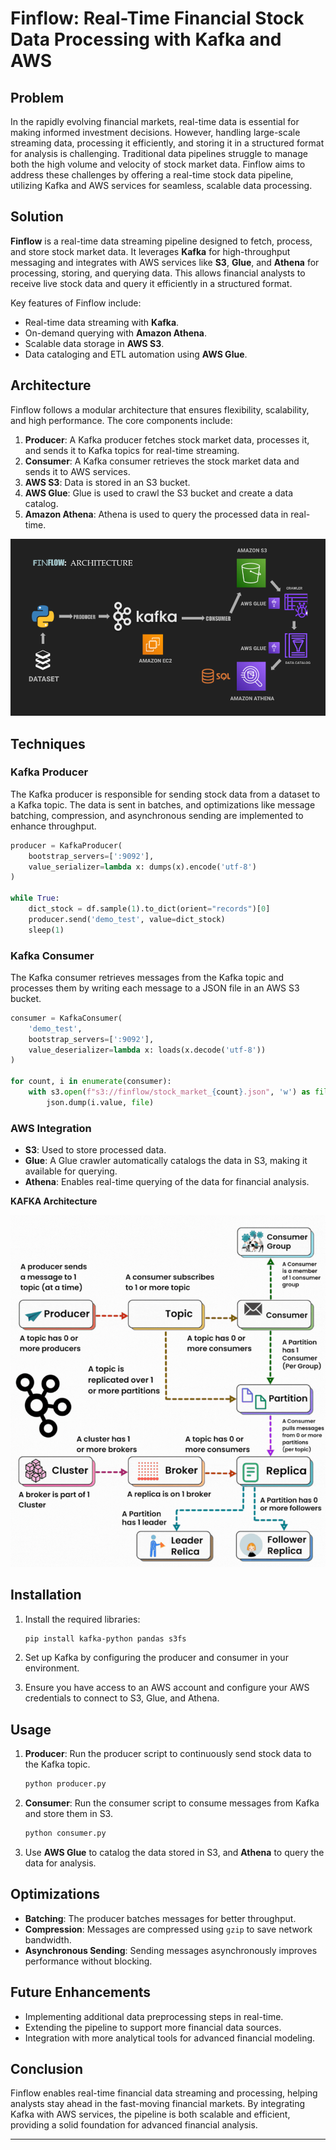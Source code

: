 
# Finflow: Real-Time Financial Stock Data Processing with Kafka and AWS


## Problem

In the rapidly evolving financial markets, real-time data is essential for making informed investment decisions. However, handling large-scale streaming data, processing it efficiently, and storing it in a structured format for analysis is challenging. Traditional data pipelines struggle to manage both the high volume and velocity of stock market data. Finflow aims to address these challenges by offering a real-time stock data pipeline, utilizing Kafka and AWS services for seamless, scalable data processing.

## Solution

**Finflow** is a real-time data streaming pipeline designed to fetch, process, and store stock market data. It leverages **Kafka** for high-throughput messaging and integrates with AWS services like **S3**, **Glue**, and **Athena** for processing, storing, and querying data. This allows financial analysts to receive live stock data and query it efficiently in a structured format.

Key features of Finflow include:
- Real-time data streaming with **Kafka**.
- On-demand querying with **Amazon Athena**.
- Scalable data storage in **AWS S3**.
- Data cataloging and ETL automation using **AWS Glue**.

## Architecture

Finflow follows a modular architecture that ensures flexibility, scalability, and high performance. The core components include:

1. **Producer**: A Kafka producer fetches stock market data, processes it, and sends it to Kafka topics for real-time streaming.
2. **Consumer**: A Kafka consumer retrieves the stock market data and sends it to AWS services.
3. **AWS S3**: Data is stored in an S3 bucket.
4. **AWS Glue**: Glue is used to crawl the S3 bucket and create a data catalog.
5. **Amazon Athena**: Athena is used to query the processed data in real-time.

![Finflow Architecture](FlowDiag.png)


## Techniques

### Kafka Producer

The Kafka producer is responsible for sending stock data from a dataset to a Kafka topic. The data is sent in batches, and optimizations like message batching, compression, and asynchronous sending are implemented to enhance throughput.

```python
producer = KafkaProducer(
    bootstrap_servers=[':9092'], 
    value_serializer=lambda x: dumps(x).encode('utf-8')
)

while True:
    dict_stock = df.sample(1).to_dict(orient="records")[0]
    producer.send('demo_test', value=dict_stock)
    sleep(1)
```

### Kafka Consumer

The Kafka consumer retrieves messages from the Kafka topic and processes them by writing each message to a JSON file in an AWS S3 bucket.

```python
consumer = KafkaConsumer(
    'demo_test',
    bootstrap_servers=[':9092'], 
    value_deserializer=lambda x: loads(x.decode('utf-8'))
)

for count, i in enumerate(consumer):
    with s3.open(f"s3://finflow/stock_market_{count}.json", 'w') as file:
        json.dump(i.value, file)
```

### AWS Integration

- **S3**: Used to store processed data.
- **Glue**: A Glue crawler automatically catalogs the data in S3, making it available for querying.
- **Athena**: Enables real-time querying of the data for financial analysis.

**KAFKA Architecture**

![Kafka Architecture](IMG_2683.gif)
## Installation

1. Install the required libraries:
   ```bash
   pip install kafka-python pandas s3fs
   ```

2. Set up Kafka by configuring the producer and consumer in your environment.

3. Ensure you have access to an AWS account and configure your AWS credentials to connect to S3, Glue, and Athena.

## Usage

1. **Producer**: Run the producer script to continuously send stock data to the Kafka topic.
   ```bash
   python producer.py
   ```

2. **Consumer**: Run the consumer script to consume messages from Kafka and store them in S3.
   ```bash
   python consumer.py
   ```

3. Use **AWS Glue** to catalog the data stored in S3, and **Athena** to query the data for analysis.

## Optimizations

- **Batching**: The producer batches messages for better throughput.
- **Compression**: Messages are compressed using `gzip` to save network bandwidth.
- **Asynchronous Sending**: Sending messages asynchronously improves performance without blocking.

## Future Enhancements

- Implementing additional data preprocessing steps in real-time.
- Extending the pipeline to support more financial data sources.
- Integration with more analytical tools for advanced financial modeling.

## Conclusion

Finflow enables real-time financial data streaming and processing, helping analysts stay ahead in the fast-moving financial markets. By integrating Kafka with AWS services, the pipeline is both scalable and efficient, providing a solid foundation for advanced financial analysis.


---
